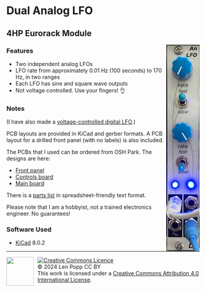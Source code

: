 # Dual Analog LFO

## 4HP Eurorack Module

<img src="LFO-Analog.jpg" style="float:right">

### Features
- Two independent analog LFOs
- LFO rate from approximately 0.01 Hz (100 seconds) to 170 Hz, in two ranges
- Each LFO has sine and square wave outputs
- Not voltage controlled. Use your fingers! 👌

### Notes
(I have also made a [voltage-controlled digital LFO](https://github.com/Len42/Synth/tree/main/modules/LFO-DigiVC#readme).)

PCB layouts are provided in KiCad and gerber formats. A PCB layout for a drilled front panel (with no labels) is also included.

The PCBs that I used can be ordered from OSH Park. The designs are here:
- [Front panel](https://oshpark.com/shared_projects/gXxsPQ2r)
- [Controls board](https://oshpark.com/shared_projects/Vs8kgjxu)
- [Main board](https://oshpark.com/shared_projects/36ruR2I4)

There is a [parts list](bom.csv) in spreadsheet-friendly text format.

Please note that I am a hobbyist, not a trained electronics engineer. No guarantees!

### Software Used

* [KiCad](https://www.kicad.org/) 8.0.2

<hr /><div><div style="float:left; padding-right:10px;"><img src="https://i0.wp.com/www.oshwa.org/wp-content/uploads/2014/03/oshw-logo-100-px.png" width=71 height=75 /></div><div style="xfloat:left; padding-left:10px;"><a rel="license" href="http://creativecommons.org/licenses/by/4.0/"><img alt="Creative Commons Licence" style="border-width:0;" src="https://i.creativecommons.org/l/by/4.0/88x31.png" /></a><br />© 2024 Len Popp CC BY<br />This work is licensed under a <a rel="license" href="http://creativecommons.org/licenses/by/4.0/">Creative Commons Attribution 4.0 International License</a>.</div></div>